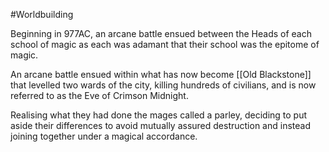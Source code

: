 #Worldbuilding 

Beginning in 977AC, an arcane battle ensued between the Heads of each school of magic as each was adamant that their school was the epitome of magic. 

An arcane battle ensued within what has now become [[Old Blackstone]] that levelled two wards of the city, killing hundreds of civilians, and is now referred to as the Eve of Crimson Midnight. 

Realising what they had done the mages called a parley, deciding to put aside their differences to avoid mutually assured destruction and instead joining together under a magical accordance.